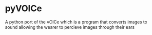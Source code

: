 # pyVOICe
A python port of the vOICe which is a program that converts images to sound allowing the wearer to percieve images through their ears
